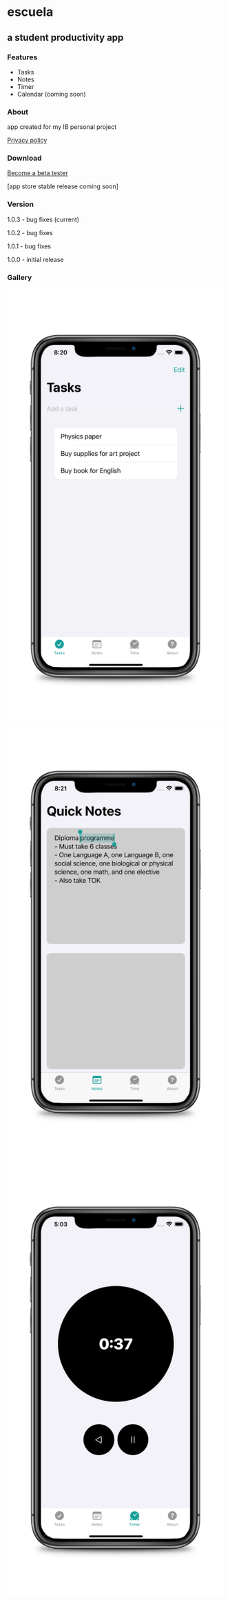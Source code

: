 # escuela
## a student productivity app

### Features
* Tasks
* Notes
* Timer
* Calendar (coming soon)

### About

app created for my IB personal project

[Privacy policy](https://appescuela.netlify.app/privacy/)

### Download

[Become a beta tester](https://testflight.apple.com/join/s0Rxlid6)

\[app store stable release coming soon\]

### Version

1.0.3 - bug fixes (current)

1.0.2 - bug fixes

1.0.1 - bug fixes

1.0.0 - initial release

### Gallery

![tasks_view](tasksview.png)
![notes_view](notesview.png)
![timer view](timerview.png)
